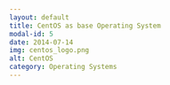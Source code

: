 ```yaml
---
layout: default
title: CentOS as base Operating System
modal-id: 5
date: 2014-07-14
img: centos_logo.png
alt: CentOS
category: Operating Systems
---
```

